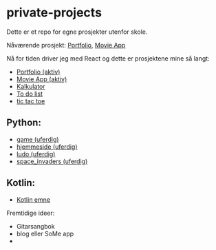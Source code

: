 # private-projects
Dette er et repo for egne prosjekter utenfor skole.

Nåværende prosjekt: [Portfolio](koding/javascript/portfolio), [Movie App](koding/javascript/movie-app)

Nå for tiden driver jeg med React og dette er prosjektene mine så langt:
- [Portfolio (aktiv)](koding/javascript/portfolio)
- [Movie App (aktiv)](koding/javascript/movie-app)
- [Kalkulator](koding/javascript/calculator)
- [To do list](koding/javascript/todo-list)
- [tic tac toe](koding/javascript/tic-tac-toe)

## Python:
- [game (uferdig)](koding/python/game)
- [hjemmeside (uferdig)](koding/python/hjemmeside)
- [ludo (uferdig)](koding/python/ludo)
- [space_invaders (uferdig)](koding/python/space_invaders)

## Kotlin:
- [Kotlin emne](https://github.com/MyDuon/IN2000)

Fremtidige ideer:
- Gitarsangbok
- blog eller SoMe app
- 
